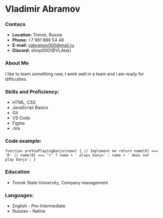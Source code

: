 # **Vladimir Abramov**

### **Contacs**
* **Location:** Tomsk, Russia
* **Phone:** +7 961 886 54 48
* **E-mail:** vabramov000@mail.ru
* **Discord:** slimp000(@VLAtsk)

### **About Me**
I like to learn something new, I work well in a team and I am ready for difficulties.

### **Skills and Proficiency:**
* HTML, CSS
* JavaScript Basics
* Git
* VS Code
* Figma
* Jira


### **Code example:**
`function areYouPlayingBanjo(name) {
  // Implement me
  return name[0] === 'R' || name[0] === 'r' ? name + ' plays banjo' : name + ' does not play banjo';
}`

### **Education**

* Tomsk State University, Сompany management 

### **Languages:**
* English - Pre-Intermediate
* Russian - Native